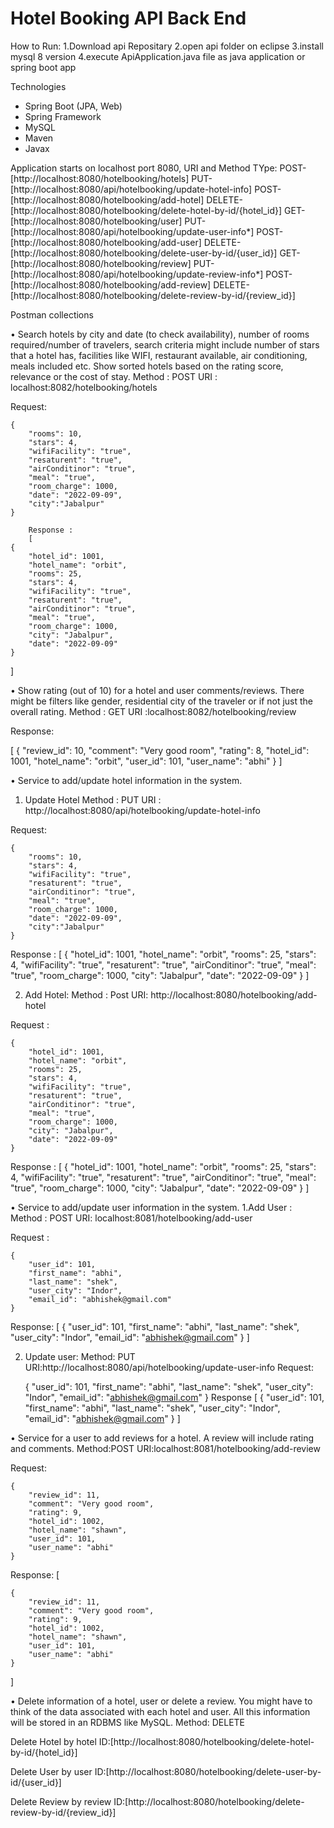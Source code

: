 # Hotel Booking API Back End 

How to Run:
1.Download api Repositary
2.open api folder on eclipse
3.install mysql 8 version
4.execute ApiApplication.java file as java application or spring boot app



Technologies
- Spring Boot (JPA, Web)
- Spring Framework
- MySQL
- Maven
- Javax

Application starts on localhost port 8080, URI and Method TYpe:
POST- [http://localhost:8080/hotelbooking/hotels]
PUT- [http://localhost:8080/api/hotelbooking/update-hotel-info]
POST- [http://localhost:8080/hotelbooking/add-hotel]
DELETE- [http://localhost:8080/hotelbooking/delete-hotel-by-id/{hotel_id}]
GET- [http://localhost:8080/hotelbooking/user]
PUT- [http://localhost:8080/api/hotelbooking/update-user-info*]
POST- [http://localhost:8080/hotelbooking/add-user]
DELETE- [http://localhost:8080/hotelbooking/delete-user-by-id/{user_id}]
GET- [http://localhost:8080/hotelbooking/review]
PUT- [http://localhost:8080/api/hotelbooking/update-review-info*]
POST- [http://localhost:8080/hotelbooking/add-review]
DELETE- [http://localhost:8080/hotelbooking/delete-review-by-id/{review_id}]
 




Postman collections


• Search hotels by city and date (to check availability), number of rooms required/number of travelers, search criteria might include number of stars
that a hotel has, facilities like WIFI, restaurant available, air conditioning, meals included etc. Show sorted hotels based on the rating score, relevance or the cost of stay.
Method : POST
URI : localhost:8082/hotelbooking/hotels
 
Request:

    {
        "rooms": 10,
        "stars": 4,
        "wifiFacility": "true",
        "resaturent": "true",
        "airConditinor": "true",
        "meal": "true",
        "room_charge": 1000,
        "date": "2022-09-09",
        "city":"Jabalpur"
    }
		
		Response :
		[
    {
        "hotel_id": 1001,
        "hotel_name": "orbit",
        "rooms": 25,
        "stars": 4,
        "wifiFacility": "true",
        "resaturent": "true",
        "airConditinor": "true",
        "meal": "true",
        "room_charge": 1000,
        "city": "Jabalpur",
        "date": "2022-09-09"
    }
]
		



• Show rating (out of 10) for a hotel and user comments/reviews. There might be filters like gender, residential city of the traveler or if not just the
overall rating.
Method : GET
URI :localhost:8082/hotelbooking/review

Response:

[
    {
        "review_id": 10,
        "comment": "Very good room",
        "rating": 8,
        "hotel_id": 1001,
        "hotel_name": "orbit",
        "user_id": 101,
        "user_name": "abhi"
    }
]


• Service to add/update hotel information in the system.
1. Update Hotel
Method : PUT
URI : http://localhost:8080/api/hotelbooking/update-hotel-info

Request:

    {
        "rooms": 10,
        "stars": 4,
        "wifiFacility": "true",
        "resaturent": "true",
        "airConditinor": "true",
        "meal": "true",
        "room_charge": 1000,
        "date": "2022-09-09",
        "city":"Jabalpur"
    }
		
		
                
  Response :
		[
    {
        "hotel_id": 1001,
        "hotel_name": "orbit",
        "rooms": 25,
        "stars": 4,
        "wifiFacility": "true",
        "resaturent": "true",
        "airConditinor": "true",
        "meal": "true",
        "room_charge": 1000,
        "city": "Jabalpur",
        "date": "2022-09-09"
    }
]


2. Add Hotel:
Method : Post
URI: http://localhost:8080/hotelbooking/add-hotel

Request :
		
    {
        "hotel_id": 1001,
        "hotel_name": "orbit",
        "rooms": 25,
        "stars": 4,
        "wifiFacility": "true",
        "resaturent": "true",
        "airConditinor": "true",
        "meal": "true",
        "room_charge": 1000,
        "city": "Jabalpur",
        "date": "2022-09-09"
    }


Response :
		[
    {
        "hotel_id": 1001,
        "hotel_name": "orbit",
        "rooms": 25,
        "stars": 4,
        "wifiFacility": "true",
        "resaturent": "true",
        "airConditinor": "true",
        "meal": "true",
        "room_charge": 1000,
        "city": "Jabalpur",
        "date": "2022-09-09"
    }
]


• Service to add/update user information in the system.
1.Add User :
Method : POST
URI: localhost:8081/hotelbooking/add-user

Request :

    {
        "user_id": 101,
        "first_name": "abhi",
        "last_name": "shek",
        "user_city": "Indor",
        "email_id": "abhishek@gmail.com"
    }
Response:
[
    {
        "user_id": 101,
        "first_name": "abhi",
        "last_name": "shek",
        "user_city": "Indor",
        "email_id": "abhishek@gmail.com"
    }
]

2. Update user:
Method: PUT
URI:http://localhost:8080/api/hotelbooking/update-user-info
Request:

    {
        "user_id": 101,
        "first_name": "abhi",
        "last_name": "shek",
        "user_city": "Indor",
        "email_id": "abhishek@gmail.com"
    }
Response
[
    {
        "user_id": 101,
        "first_name": "abhi",
        "last_name": "shek",
        "user_city": "Indor",
        "email_id": "abhishek@gmail.com"
    }
]


• Service for a user to add reviews for a hotel. A review will include rating and comments.
Method:POST
URI:localhost:8081/hotelbooking/add-review

Request:

    
    {
        "review_id": 11,
        "comment": "Very good room",
        "rating": 9,
        "hotel_id": 1002,
        "hotel_name": "shawn",
        "user_id": 101,
        "user_name": "abhi"
    }


Response:
[
    
    {
        "review_id": 11,
        "comment": "Very good room",
        "rating": 9,
        "hotel_id": 1002,
        "hotel_name": "shawn",
        "user_id": 101,
        "user_name": "abhi"
    }
]


• Delete information of a hotel, user or delete a review. You might have to think of the data associated with each hotel and user. All this information
will be stored in an RDBMS like MySQL.
Method: DELETE

Delete Hotel by hotel ID:[http://localhost:8080/hotelbooking/delete-hotel-by-id/{hotel_id}]


Delete User by user ID:[http://localhost:8080/hotelbooking/delete-user-by-id/{user_id}]


Delete Review by review ID:[http://localhost:8080/hotelbooking/delete-review-by-id/{review_id}]
